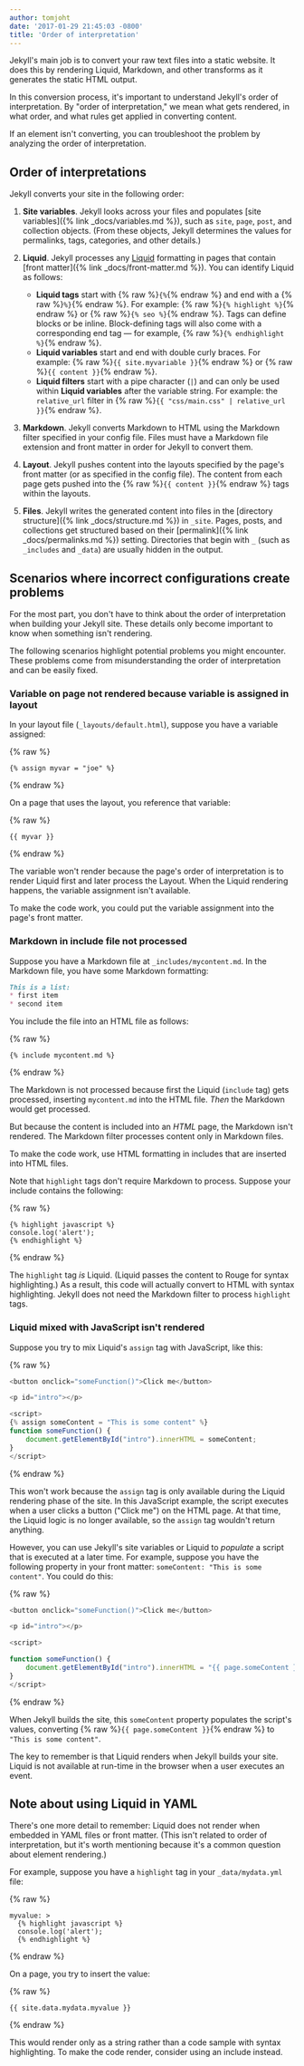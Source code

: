 ```yaml
---
author: tomjoht
date: '2017-01-29 21:45:03 -0800'
title: 'Order of interpretation'
---
```


Jekyll's main job is to convert your raw text files into a static
website. It does this by rendering Liquid, Markdown, and other transforms as
it generates the static HTML output.

In this conversion process, it's important to understand Jekyll's order of
interpretation. By "order of interpretation," we mean what gets rendered, in
what order, and what rules get applied in converting content.

If an element isn't converting, you can troubleshoot the problem by
analyzing the order of interpretation.

## Order of interpretations

Jekyll converts your site in the following order:

1. **Site variables**. Jekyll looks across your files and populates [site
   variables]({% link _docs/variables.md %}), such as `site`, `page`,
   `post`, and collection objects. (From these objects, Jekyll determines
   the values for permalinks, tags, categories, and other details.)

2. **Liquid**. Jekyll processes any
   [Liquid](https://github.com/Shopify/liquid) formatting in pages that
   contain [front matter]({% link _docs/front-matter.md %}). You can
   identify Liquid as follows:
   * **Liquid tags** start with {% raw %}`{%`{% endraw %} and end with a {%
     raw %}`%}`{% endraw %}. For example: {% raw %}`{% highlight %}`{%
     endraw %} or {% raw %}`{% seo %}`{% endraw %}. Tags can define blocks
     or be inline. Block-defining tags will also come with a corresponding
     end tag &mdash; for example, {% raw %}`{% endhighlight %}`{% endraw %}.
   * **Liquid variables** start and end with double curly braces. For
     example: {% raw %}`{{ site.myvariable }}`{% endraw %} or {% raw %}`{{
     content }}`{% endraw %}.
   * **Liquid filters** start with a pipe character (`|`) and can only be
     used within **Liquid variables** after the variable string. For
     example: the `relative_url` filter in {% raw %}`{{ "css/main.css" |
     relative_url }}`{% endraw %}.

3. **Markdown**. Jekyll converts Markdown to HTML using the Markdown filter
   specified in your config file. Files must have a Markdown file extension
   and front matter in order for Jekyll to convert them.

4. **Layout**. Jekyll pushes content into the layouts specified by the
   page's front matter (or as specified in the config file). The content
   from each page gets pushed into the {% raw %}`{{ content }}`{% endraw %}
   tags within the layouts.

5. **Files**. Jekyll writes the generated content into files in the
   [directory structure]({% link _docs/structure.md %}) in `_site`. Pages,
   posts, and collections get structured based on their [permalink]({% link
   _docs/permalinks.md %}) setting. Directories that begin with `_` (such as
   `_includes` and `_data`) are usually hidden in the output.

## Scenarios where incorrect configurations create problems

For the most part, you don't have to think about the order of interpretation
when building your Jekyll site. These details only become important to know
when something isn't rendering.

The following scenarios highlight potential problems you might
encounter. These problems come from misunderstanding the order of
interpretation and can be easily fixed.

### Variable on page not rendered because variable is assigned in layout

In your layout file (`_layouts/default.html`), suppose you have a variable
assigned:

{% raw %}
```liquid
{% assign myvar = "joe" %}
```
{% endraw %}

On a page that uses the layout, you reference that variable:

{% raw %}
```liquid
{{ myvar }}
```
{% endraw %}

The variable won't render because the page's order of interpretation is to
render Liquid first and later process the Layout. When the Liquid rendering
happens, the variable assignment isn't available.

To make the code work, you could put the variable assignment into the page's
front matter.

### Markdown in include file not processed

Suppose you have a Markdown file at `_includes/mycontent.md`. In the
Markdown file, you have some Markdown formatting:

```markdown
This is a list:
* first item
* second item
```

You include the file into an HTML file as follows:

{% raw %}
```liquid
{% include mycontent.md %}
```
{% endraw %}

The Markdown is not processed because first the Liquid (`include` tag) gets
processed, inserting `mycontent.md` into the HTML file. *Then* the Markdown
would get processed.

But because the content is included into an *HTML* page, the Markdown isn't
rendered. The Markdown filter processes content only in Markdown files.

To make the code work, use HTML formatting in includes that are inserted
into HTML files.

Note that `highlight` tags don't require Markdown to process. Suppose your
include contains the following:

{% raw %}
```liquid
{% highlight javascript %}
console.log('alert');
{% endhighlight %}
```
{% endraw %}

The `highlight` tag *is* Liquid. (Liquid passes the content to Rouge for
syntax highlighting.) As a result, this code will actually convert to HTML
with syntax highlighting. Jekyll does not need the Markdown filter to
process `highlight` tags.

### Liquid mixed with JavaScript isn't rendered

Suppose you try to mix Liquid's `assign` tag with JavaScript, like this:

{% raw %}
```javascript
<button onclick="someFunction()">Click me</button>

<p id="intro"></p>

<script>
{% assign someContent = "This is some content" %}
function someFunction() {
    document.getElementById("intro").innerHTML = someContent;
}
</script>
```
{% endraw %}

This won't work because the `assign` tag is only available during the Liquid
rendering phase of the site. In this JavaScript example, the script executes
when a user clicks a button ("Click me") on the HTML page. At that time, the
Liquid logic is no longer available, so the `assign` tag wouldn't return
anything.

However, you can use Jekyll's site variables or Liquid to *populate* a
script that is executed at a later time. For example, suppose you have the
following property in your front matter: `someContent: "This is some
content"`. You could do this:

{% raw %}
```javascript
<button onclick="someFunction()">Click me</button>

<p id="intro"></p>

<script>

function someFunction() {
    document.getElementById("intro").innerHTML = "{{ page.someContent }}";
}
</script>
```
{% endraw %}

When Jekyll builds the site, this `someContent` property populates the
script's values, converting {% raw %}`{{ page.someContent }}`{% endraw %} to
`"This is some content"`.

The key to remember is that Liquid renders when Jekyll builds your
site. Liquid is not available at run-time in the browser when a user
executes an event.

## Note about using Liquid in YAML

There's one more detail to remember: Liquid does not render when embedded in
YAML files or front matter. (This isn't related to order of interpretation,
but it's worth mentioning because it's a common question about element
rendering.)

For example, suppose you have a `highlight` tag in your `_data/mydata.yml`
file:

{% raw %}
```liquid
myvalue: >
  {% highlight javascript %}
  console.log('alert');
  {% endhighlight %}
```
{% endraw %}

On a page, you try to insert the value:

{% raw %}
```liquid
{{ site.data.mydata.myvalue }}
```
{% endraw %}

This would render only as a string rather than a code sample with syntax
highlighting. To make the code render, consider using an include instead.
